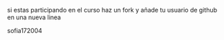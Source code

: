 si estas participando en el curso haz un fork y añade tu usuario de github en una nueva linea

sofia172004
